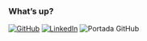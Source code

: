 ### What’s up?
[![GitHub](https://img.shields.io/badge/github-%23121011.svg?style=for-the-badge&logo=github&logoColor=white)](https://github.com/giraldoDavid)
[![LinkedIn](https://img.shields.io/badge/linkedin-%230077B5.svg?style=for-the-badge&logo=linkedin&logoColor=white)](https://www.linkedin.com/in/giraldoDavid/)
![Portada GitHub](https://user-images.githubusercontent.com/90360114/170811975-05511abc-4491-4732-bfb5-20649b3995ee.png)


<!--
**davidgirald0/davidgirald0** is a ✨ _special_ ✨ repository because its `README.md` (this file) appears on your GitHub profile.

Here are some ideas to get you started:

- 🔭 I’m currently working on ...
- 🌱 I’m currently learning ...
- 👯 I’m looking to collaborate on ...
- 🤔 I’m looking for help with ...
- 💬 Ask me about ...
- 📫 How to reach me: ...
- 😄 Pronouns: ...
- ⚡ Fun fact: ...
-->
